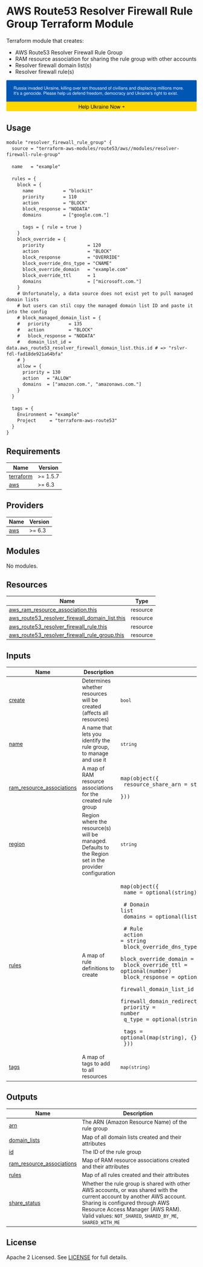 # AWS Route53 Resolver Firewall Rule Group Terraform Module

Terraform module that creates:
- AWS Route53 Resolver Firewall Rule Group
- RAM resource association for sharing the rule group with other accounts
- Resolver firewall domain list(s)
- Resolver firewall rule(s)

[![SWUbanner](https://raw.githubusercontent.com/vshymanskyy/StandWithUkraine/main/banner2-direct.svg)](https://github.com/vshymanskyy/StandWithUkraine/blob/main/docs/README.md)

## Usage

```hcl
module "resolver_firewall_rule_group" {
  source = "terraform-aws-modules/route53/aws//modules/resolver-firewall-rule-group"

  name   = "example"

  rules = {
    block = {
      name           = "blockit"
      priority       = 110
      action         = "BLOCK"
      block_response = "NODATA"
      domains        = ["google.com."]

      tags = { rule = true }
    }
    block_override = {
      priority                = 120
      action                  = "BLOCK"
      block_response          = "OVERRIDE"
      block_override_dns_type = "CNAME"
      block_override_domain   = "example.com"
      block_override_ttl      = 1
      domains                 = ["microsoft.com."]
    }
    # Unfortunately, a data source does not exist yet to pull managed domain lists
    # but users can stil copy the managed domain list ID and paste it into the config
    # block_managed_domain_list = {
    #   priority       = 135
    #   action         = "BLOCK"
    #   block_response = "NODATA"
    #   domain_list_id =  data.aws_route53_resolver_firewall_domain_list.this.id # => "rslvr-fdl-fad18de921a64bfa"
    # }
    allow = {
      priority = 130
      action   = "ALLOW"
      domains  = ["amazon.com.", "amazonaws.com."]
    }
  }

  tags = {
    Environment = "example"
    Project     = "terraform-aws-route53"
  }
}
```

<!-- BEGIN_TF_DOCS -->
## Requirements

| Name | Version |
|------|---------|
| <a name="requirement_terraform"></a> [terraform](#requirement\_terraform) | >= 1.5.7 |
| <a name="requirement_aws"></a> [aws](#requirement\_aws) | >= 6.3 |

## Providers

| Name | Version |
|------|---------|
| <a name="provider_aws"></a> [aws](#provider\_aws) | >= 6.3 |

## Modules

No modules.

## Resources

| Name | Type |
|------|------|
| [aws_ram_resource_association.this](https://registry.terraform.io/providers/hashicorp/aws/latest/docs/resources/ram_resource_association) | resource |
| [aws_route53_resolver_firewall_domain_list.this](https://registry.terraform.io/providers/hashicorp/aws/latest/docs/resources/route53_resolver_firewall_domain_list) | resource |
| [aws_route53_resolver_firewall_rule.this](https://registry.terraform.io/providers/hashicorp/aws/latest/docs/resources/route53_resolver_firewall_rule) | resource |
| [aws_route53_resolver_firewall_rule_group.this](https://registry.terraform.io/providers/hashicorp/aws/latest/docs/resources/route53_resolver_firewall_rule_group) | resource |

## Inputs

| Name | Description | Type | Default | Required |
|------|-------------|------|---------|:--------:|
| <a name="input_create"></a> [create](#input\_create) | Determines whether resources will be created (affects all resources) | `bool` | `true` | no |
| <a name="input_name"></a> [name](#input\_name) | A name that lets you identify the rule group, to manage and use it | `string` | `""` | no |
| <a name="input_ram_resource_associations"></a> [ram\_resource\_associations](#input\_ram\_resource\_associations) | A map of RAM resource associations for the created rule group | <pre>map(object({<br/>    resource_share_arn = string<br/>  }))</pre> | `{}` | no |
| <a name="input_region"></a> [region](#input\_region) | Region where the resource(s) will be managed. Defaults to the Region set in the provider configuration | `string` | `null` | no |
| <a name="input_rules"></a> [rules](#input\_rules) | A map of rule definitions to create | <pre>map(object({<br/>    name = optional(string)<br/><br/>    # Domain list<br/>    domains = optional(list(string))<br/><br/>    # Rule<br/>    action                             = string<br/>    block_override_dns_type            = optional(string)<br/>    block_override_domain              = optional(string)<br/>    block_override_ttl                 = optional(number)<br/>    block_response                     = optional(string)<br/>    firewall_domain_list_id            = optional(string)<br/>    firewall_domain_redirection_action = optional(string)<br/>    priority                           = number<br/>    q_type                             = optional(string)<br/><br/>    tags = optional(map(string), {})<br/>  }))</pre> | `{}` | no |
| <a name="input_tags"></a> [tags](#input\_tags) | A map of tags to add to all resources | `map(string)` | `{}` | no |

## Outputs

| Name | Description |
|------|-------------|
| <a name="output_arn"></a> [arn](#output\_arn) | The ARN (Amazon Resource Name) of the rule group |
| <a name="output_domain_lists"></a> [domain\_lists](#output\_domain\_lists) | Map of all domain lists created and their attributes |
| <a name="output_id"></a> [id](#output\_id) | The ID of the rule group |
| <a name="output_ram_resource_associations"></a> [ram\_resource\_associations](#output\_ram\_resource\_associations) | Map of RAM resource associations created and their attributes |
| <a name="output_rules"></a> [rules](#output\_rules) | Map of all rules created and their attributes |
| <a name="output_share_status"></a> [share\_status](#output\_share\_status) | Whether the rule group is shared with other AWS accounts, or was shared with the current account by another AWS account. Sharing is configured through AWS Resource Access Manager (AWS RAM). Valid values: `NOT_SHARED`, `SHARED_BY_ME`, `SHARED_WITH_ME` |
<!-- END_TF_DOCS -->

## License

Apache 2 Licensed. See [LICENSE](https://github.com/terraform-aws-modules/terraform-aws-route53/tree/master/LICENSE) for full details.
